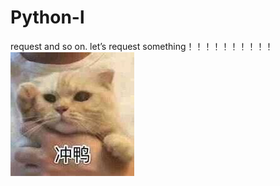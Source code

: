 # Python-l
request and so on.
let’s request something！！！！！！！！！！
![Image text](https://raw.githubusercontent.com/benja956/Python-l/master/image/318224734.jpg)
